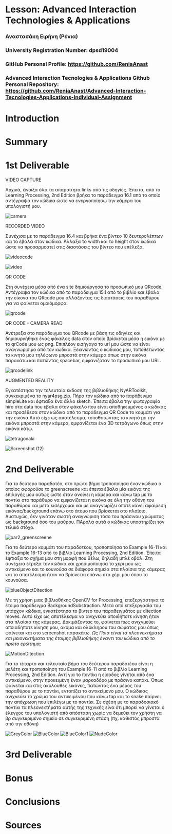 # Lesson: Advanced Interaction Technologies & Applications

### Αναστασάκη Ειρήνη (Ρένια) 
### University Registration Number: dpsd19004
### GitHub Personal Profile: https://github.com/ReniaAnast
### Advanced Interaction Tecnologies & Applications Github Personal Repository: https://github.com/ReniaAnast/Advanced-Interaction-Tecnologies-Applications-Individual-Assignment

# Introduction

# Summary


# 1st Deliverable

VIDEO CAPTURE

Αρχικά, άνοιξα όλα τα απαραίτητα links από τις οδηγίες. Έπειτα, από το Learning Processing, 2nd Edition βρήκα το παράδειγμα 16.1 από το οποίο αντέγραψα τον κώδικα  ώστε να ενεργοποίησω την κάμερα του υπολογιστή μου.

![camera](https://user-images.githubusercontent.com/101414210/199948026-493c17f0-6a13-41d9-bb57-e5be457f4d09.png)

RECORDED VIDEO

Συνέχισα με το παράδειγμα 16.4 και βρήκα ένα βίντεο 10 δευτερολέπτων και το έβαλα στον κώδικα. Άλλαξα το width και το height στον κώδικα ώστε να προσαρμοστεί στις διαστάσεις του βίντεο που επέλεξα.

![videocode](https://user-images.githubusercontent.com/101414210/199951859-a97451c7-da30-4470-964f-5bfc305457f2.png)

![video](https://user-images.githubusercontent.com/101414210/199951849-9ba13c7f-6577-4135-86a2-d3098b3086de.png)

QR CODE 

Στη συνέχεια μέσα από ένα site δημιούργησα το προσωπικό μου QRcode. Αντέγραψα τον κώδικα από το παράδειγμα 15.1 από το βιβλίο και έβαλα την είκονα του QRcode μου αλλάζοντας τις διαστάσεις του παραθύρου για να φαίνεται ομοιόμορφα.

![qrcode](https://user-images.githubusercontent.com/101414210/199952684-0b821351-5b77-427f-bb31-54e65b2f5c64.png)



QR CODE - CAMERA READ

Ανέτρεξα στο παράδειγμα του QRcode με βάση τις οδηγίες και δημιουργήθηκε ένας φάκελος data στον οποίο βρίσκεται μέσα η εικόνα με το qrCode μου ως png. Επιπλέον εισήγαγα το url μου ώστε να είναι αναγνωρίσιμο από τον κώδικα. Ξεκινώντας ο κώδικας μου, τοποθετώντας το κινητό μου τηλέφωνο μπροστά στην κάμερα όπως στην εικόνα παρακάτω και πατώντας spacebar, εμφανιζόταν το προσωπικό μου URL.

![qrcodelink](https://user-images.githubusercontent.com/101414210/199953444-0e1da7f7-1218-479e-bd87-538da898eb9f.png)

AUGMENTED REALITY

Εγκατέστησα την τελευταία έκδοση της βιβλιοθήκης NyARToolkit, συγκεκριμένα το nyar4psg.zip. Πήρα τον κώδικα από το  παράδειγμα simpleLite και έφτιαξα ένα άλλο sketch. Έπειτα έβαλα την φωτογραφία hiro στα data που έβαλα στον φάκελο που είναι αποθηκευμένος ο κώδικας και προσέθεσα στον κώδικα από το παράδειγμα QR Code το κομμάτι για την εικόνα.Αυτό είχε ως αποτέλεσμα, τοποθετώντας το κινητό με την εικόνα μπροστά στην κάμερα, εμφανίζεται ένα 3D τετράγωνο όπως στην εικόνα κάτω.

![tetragonaki](https://user-images.githubusercontent.com/101414210/199954839-608ce6d8-2000-45ac-8594-95207e46908a.png)


![Screenshot (12)](https://user-images.githubusercontent.com/101414210/199954322-1336064d-d4bb-4539-b98f-0447f9fd580b.png)




# 2nd Deliverable
Για το δεύτερο παραδοτέο, στο πρώτο βήμα τροποποίησα έναν κώδικα ο οποίος αφορούσε το greenscreene και έπειτα έβαλα μία εικόνα της επιλογής μου ούτως ώστε όταν ανοίγει η κάμερα και κάνω tap με το ποντίκι στο παράθυρο να εμφανίζεται η εικόνα σε όλη την οθόνη του παραθύρου και μετά εισέρχομαι και με αναγνωρίζει οπότε κάνει αφαίρεση εικόνας/background επάνω στο άτομο που βρίσκεται στο πλαίσιο. Δυστυχώς, δεν γινόταν σωστή αναγνώριση τόσο του πράσινου χρώματος ως background όσο του μαύρου. ΠΑρόλα αυτά ο κώδικας υποστηρίζει τον τελικό στόχο.

![par2_greenscreene](https://user-images.githubusercontent.com/101414210/205447134-36c1bead-c83c-4a1c-97a6-979872ff46cf.png)

Για το δεύτερο κομμάτι του παραδοτέου, τροποποίησα το Example 16-11 και το Example 16-13 από το βιβλίο Learning Processing, 2nd Edition. Έπειτα έφτιαξα το σχήμα μου στη μορφή που θέλω, δηλαδή μπλέ οβάλ. Στη συνέχεια έτρεξα τον κώδικα και χρησιμοποίησα το χέρι μου ως αντικείμενο και το κουνούσα σε διάφορα σημεία στα πλαίσια της κάμερας και το αποτέλεσμα ήταν να βρίσκεται επάνω στο χέρι μου όπου το κουνούσα.

![blueObjectDitection](https://user-images.githubusercontent.com/101414210/205448068-1a408b8c-fcaa-4e74-862a-e3a3661a2de1.png)

Mε τη χρήση μιας βιβλιοθήκης OpenCV for Processing, επεξεργάστηκα το έτοιμο παράδειγμα BackgroundSubstraction. Μετά από επεξεργασία του υπάρχον κώδικα, εγκατέστησα το βίντεο του παραδειγμάτος με ditection moves. Αυτό είχε ως αποτέλεσμα να ανιχνεύει οποιδήποτε κίνηση ήταν στα πλαίσια της κάμερας. Δοκιμάζοντας το, φαίνεται πως ανιχνμεύει οποιαδήποτε κίνηση μου, ακόμα και ολόκληρου του σώματος μου όπως φαίνεται και στο screenshot παρακάτω.
*Ως Ποια είναι τα πλεονεκτήματα και μειονεκτήματα της έτοιμης βιβλιοθήκης έναντι του κώδικα από το πρώτο ερώτημα;*

![MotionDitection](https://user-images.githubusercontent.com/101414210/205448389-6b7ce971-e54b-41f9-8878-37320ac33268.png)

Για το τέταρτο και τελευταίο βήμα του δεύτερου παραδοτέου είναι η μελέτη και τροποποίηση του Example 16-11 από το βιβλίο Learning Processing, 2nd Edition. 
Αντί για το ποντίκι η είσοδος γίνεται από ένα αντικείμενο, στην προκειμένη έναν μαρκαδόρο με πράσινο καπάκι. Όπως φαίνεται και στις ακόλουθες εικόνες, πατώντας ένα μέρος του παραθύρου με το ποντίκι, εντοπίζει το αντικείμενο μου. Ο κώδικας ανιχνεύει το χρώμα του αντικειμένου που κάνω tap και το snake παίρνει την απόχρωση που επιλέγω με το ποντίκι.
Σε σχέση με το παραδοσιακό ποντίκι τα πλεονεκτήματα αυτής της τεχνικής είνα ότι μπορεί να γίνεται ο έλεγχος του υπολογιστή από απόσταση χωρίς να δεμεύει τον χρήστη να βρ συγκεκριμένο σημείο σε συγκεκριμένη στάση (πχ. καθιστός μπροστά από την οθόνη) 

![GreyColor](https://user-images.githubusercontent.com/101414210/205448738-4a76971b-b9f4-488c-99e5-b04a80ff3f34.png)
![BlueColor](https://user-images.githubusercontent.com/101414210/205448739-dbfefb9c-848b-4fbb-be0c-396a28d18196.png)
![BlueColor1](https://user-images.githubusercontent.com/101414210/205448740-a169112e-2a0a-4401-9193-6fea004ea973.png)
![NudeColor](https://user-images.githubusercontent.com/101414210/205448741-1d4d7e2b-1a20-4f6f-bb12-550199a142d7.png)

# 3rd Deliverable 


# Bonus 


# Conclusions


# Sources
